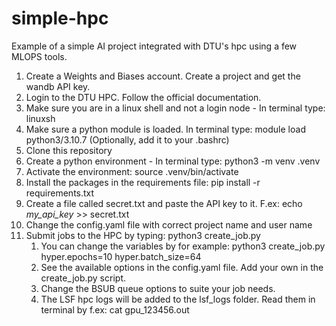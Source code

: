 # simple-hpc
Example of a simple AI project integrated with DTU's hpc using a few MLOPS tools. 

1. Create a Weights and Biases account. Create a project and get the wandb API key.
2. Login to the DTU HPC. Follow the official documentation. 
3. Make sure you are in a linux shell and not a login node - In terminal type: linuxsh
4. Make sure a python module is loaded. In terminal type: module load python3/3.10.7 (Optionally, add it to your .bashrc)
5. Clone this repository
6. Create a python environment - In terminal type: python3 -m venv .venv
7. Activate the environment: source .venv/bin/activate
8. Install the packages in the requirements file: pip install -r requirements.txt
9. Create a file called secret.txt and paste the API key to it. F.ex: echo *my_api_key* >> secret.txt
10. Change the config.yaml file with correct project name and user name
11. Submit jobs to the HPC by typing: python3 create_job.py
    1.  You can change the variables by for example: python3 create_job.py hyper.epochs=10 hyper.batch_size=64
    2.  See the available options in the config.yaml file. Add your own in the create_job.py script.
    3.  Change the BSUB queue options to suite your job needs.
    4.  The LSF hpc logs will be added to the lsf_logs folder. Read them in terminal by f.ex: cat gpu_123456.out